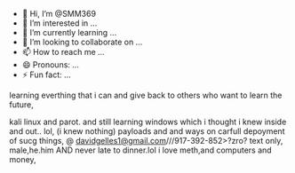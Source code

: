 - 👋 Hi, I’m @SMM369
- 👀 I’m interested in ...
- 🌱 I’m currently learning ...
- 💞️ I’m looking to collaborate on ...
- 📫 How to reach me ...
- 😄 Pronouns: ...
- ⚡ Fun fact: ...

<!---
SMM369/SMM369 is a ✨ special ✨ repository because its `README.md` (this file) appears on your GitHub profile.
You can click the Preview link to take a look at your changes.
--->learning everthing that i can and give back to others who want to learn the future,
kali linux and parot. and still learning windows which i thought i knew inside and out.. lol, (i knew nothing)
payloads and and ways on carfull depoyment of sucg things,
@ davidgelles1@gmail.com///917-392-852>?zro? text only,
male,he.him AND never late to dinner.lol
i love meth,and computers and money,
